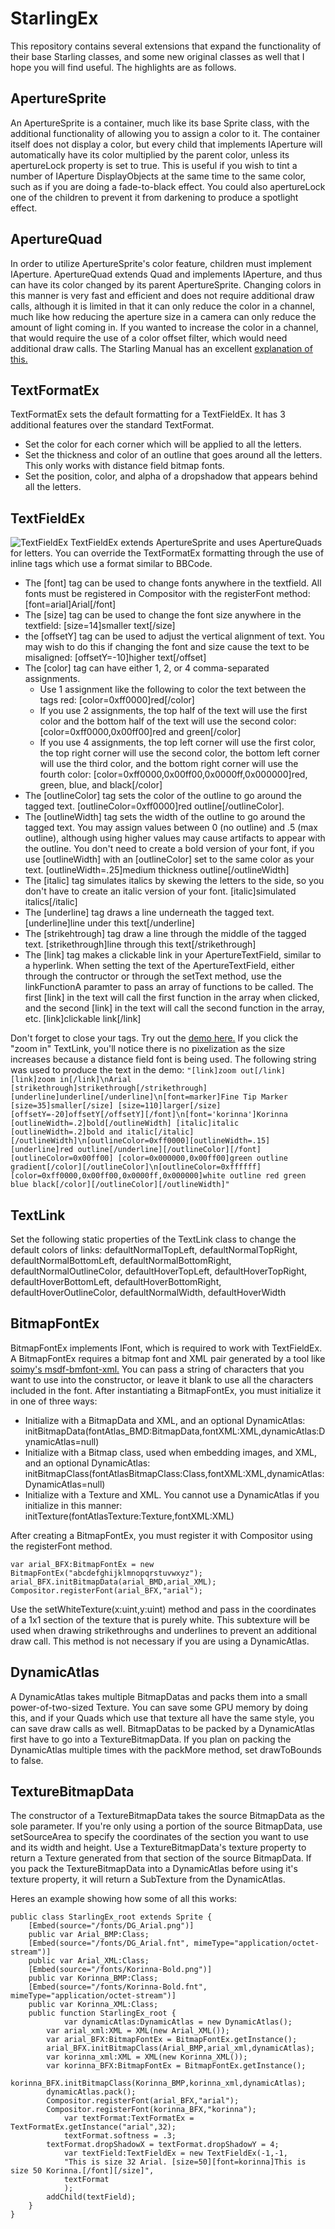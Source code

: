 # StarlingEx
This repository contains several extensions that expand the functionality of their base Starling classes, and some new original classes as well that I hope you will find useful. The highlights are as follows.

## ApertureSprite
An ApertureSprite is a container, much like its base Sprite class, with the additional functionality of allowing you to assign a color to it. The container itself does not display a color, but every child that implements IAperture will automatically have its color multiplied by the parent color, unless its apertureLock property is set to true. This is useful if you wish to tint a number of IAperture DisplayObjects at the same time to the same color, such as if you are doing a fade-to-black effect. You could also apertureLock one of the children to prevent it from darkening to produce a spotlight effect.

## ApertureQuad
In order to utilize ApertureSprite's color feature, children must implement IAperture. ApertureQuad extends Quad and implements IAperture, and thus can have its color changed by its parent ApertureSprite. Changing colors in this manner is very fast and efficient and does not require additional draw calls, although it is limited in that it can only reduce the color in a channel, much like how reducing the aperture size in a camera can only reduce the amount of light coming in. If you wanted to increase the color in a channel, that would require the use of a color offset filter, which would need additional draw calls. The Starling Manual has an excellent [explanation of this.](https://manual.starling-framework.org/en/#_the_goal)

## TextFormatEx
TextFormatEx sets the default formatting for a TextFieldEx. It has 3 additional features over the standard TextFormat.
* Set the color for each corner which will be applied to all the letters.
* Set the thickness and color of an outline that goes around all the letters. This only works with distance field bitmap fonts.
* Set the position, color, and alpha of a dropshadow that appears behind all the letters.

## TextFieldEx
![TextFieldEx](https://github.com/BladePoint/StarlingEx/blob/master/docs/TextFieldEx.png)
TextFieldEx extends ApertureSprite and uses ApertureQuads for letters. You can override the TextFormatEx formatting through the use of inline tags which use a format similar to BBCode.
* The [font] tag can be used to change fonts anywhere in the textfield. All fonts must be registered in Compositor with the registerFont method: [font=arial]Arial[/font]
* The [size] tag can be used to change the font size anywhere in the textfield: [size=14]smaller text[/size]
* the [offsetY] tag can be used to adjust the vertical alignment of text. You may wish to do this if changing the font and size cause the text to be misaligned: [offsetY=-10]higher text[/offset]
* The [color] tag can have either 1, 2, or 4 comma-separated assignments.
  * Use 1 assignment like the following to color the text between the tags red: [color=0xff0000]red[/color]
  * If you use 2 assignments, the top half of the text will use the first color and the bottom half of the text will use the second color: [color=0xff0000,0x00ff00]red and green[/color]
  * If you use 4 assignments, the top left corner will use the first color, the top right corner will use the second color, the bottom left corner will use the third color, and the bottom right corner will use the fourth color: [color=0xff0000,0x00ff00,0x0000ff,0x000000]red, green, blue, and black[/color]
* The [outlineColor] tag sets the color of the outline to go around the tagged text. [outlineColor=0xff0000]red outline[/outlineColor].
* The [outlineWidth] tag sets the width of the outline to go around the tagged text. You may assign values between 0 (no outline) and .5 (max outline), although using higher values may cause artifacts to appear with the outline. You don't need to create a bold version of your font, if you use [outlineWidth] with an [outlineColor] set to the same color as your text. [outlineWidth=.25]medium thickness outline[/outlineWidth]
* The [italic] tag simulates italics by skewing the letters to the side, so you don't have to create an italic version of your font. [italic]simulated italics[/italic]
* The [underline] tag draws a line underneath the tagged text. [underline]line under this text[/underline]
* The [strikehtrough] tag draw a line through the middle of the tagged text. [strikethrough]line through this text[/strikethrough]
* The [link] tag makes a clickable link in your ApertureTextField, similar to a hyperlink. When setting the text of the ApertureTextField, either through the contructor or through the setText method, use the linkFunctionA paramter to pass an array of functions to be called. The first [link] in the text will call the first function in the array when clicked, and the second [link] in the text will call the second function in the array, etc. [link]clickable link[/link]

Don't forget to close your tags. Try out the [demo here.](https://www.newgrounds.com/projects/games/1546135/preview) If you click the "zoom in" TextLink, you'll notice there is no pixelization as the size increases because a distance field font is being used. The following string was used to produce the text in the demo: `"[link]zoom out[/link] [link]zoom in[/link]\nArial [strikethrough]strikethrough[/strikethrough] [underline]underline[/underline]\n[font=marker]Fine Tip Marker [size=35]smaller[/size] [size=110]larger[/size] [offsetY=-20]offsetY[/offsetY][/font]\n[font='korinna']Korinna [outlineWidth=.2]bold[/outlineWidth] [italic]italic [outlineWidth=.2]bold and italic[/italic][/outlineWidth]\n[outlineColor=0xff0000][outlineWidth=.15][underline]red outline[/underline][/outlineColor][/font][outlineColor=0x00ff00] [color=0x000000,0x00ff00]green outline gradient[/color][/outlineColor]\n[outlineColor=0xffffff][color=0xff0000,0x00ff00,0x0000ff,0x000000]white outline red green blue black[/color][/outlineColor][/outlineWidth]"`

## TextLink
Set the following static properties of the TextLink class to change the default colors of links:
defaultNormalTopLeft, defaultNormalTopRight, defaultNormalBottomLeft, defaultNormalBottomRight, defaultNormalOutlineColor, defaultHoverTopLeft,
defaultHoverTopRight, defaultHoverBottomLeft, defaultHoverBottomRight, defaultHoverOutlineColor, defaultNormalWidth, defaultHoverWidth

## BitmapFontEx
BitmapFontEx implements IFont, which is required to work with TextFieldEx. A BitmapFontEx requires a bitmap font and XML pair generated by a tool like [soimy's msdf-bmfont-xml.](https://github.com/soimy/msdf-bmfont-xml) You can pass a string of characters that you want to use into the constructor, or leave it blank to use all the characters included in the font. After instantiating a BitmapFontEx, you must initialize it in one of three ways:
* Initialize with a BitmapData and XML, and an optional DynamicAtlas: initBitmapData(fontAtlas_BMD:BitmapData,fontXML:XML,dynamicAtlas:DynamicAtlas=null)
* Initialize with a Bitmap class, used when embedding images, and XML, and an optional DynamicAtlas: initBitmapClass(fontAtlasBitmapClass:Class,fontXML:XML,dynamicAtlas:DynamicAtlas=null)
* Initialize with a Texture and XML. You cannot use a DynamicAtlas if you initialize in this manner: initTexture(fontAtlasTexture:Texture,fontXML:XML)

After creating a BitmapFontEx, you must register it with Compositor using the registerFont method.
```
var arial_BFX:BitmapFontEx = new BitmapFontEx("abcdefghijklmnopqrstuvwxyz");
arial_BFX.initBitmapData(arial_BMD,arial_XML);
Compositor.registerFont(arial_BFX,"arial");
```

Use the setWhiteTexture(x:uint,y:uint) method and pass in the coordinates of a 1x1 section of the texture that is purely white. This subtexture will be used when drawing strikethroughs and underlines to prevent an additional draw call. This method is not necessary if you are using a DynamicAtlas.

## DynamicAtlas
A DynamicAtlas takes multiple BitmapDatas and packs them into a small power-of-two-sized Texture. You can save some GPU memory by doing this, and if your Quads which use that texture all have the same style, you can save draw calls as well. BitmapDatas to be packed by a DynamicAtlas first have to go into a TextureBitmapData. If you plan on packing the DynamicAtlas multiple times with the packMore method, set drawToBounds to false.

## TextureBitmapData
The constructor of a TextureBitmapData takes the source BitmapData as the sole parameter. If you're only using a portion of the source BitmapData, use setSourceArea to specify the coordinates of the section you want to use and its width and height. Use a TextureBitmapData's texture property to return a Texture generated from that section of the source BitmapData. If you pack the TextureBitmapData into a DynamicAtlas before using it's texture property, it will return a SubTexture from the DynamicAtlas.

Heres an example showing how some of all this works:
```
public class StarlingEx_root extends Sprite {
	[Embed(source="/fonts/DG_Arial.png")]
	public var Arial_BMP:Class;
	[Embed(source="/fonts/DG_Arial.fnt", mimeType="application/octet-stream")]
	public var Arial_XML:Class;
	[Embed(source="/fonts/Korinna-Bold.png")]
	public var Korinna_BMP:Class;
	[Embed(source="/fonts/Korinna-Bold.fnt", mimeType="application/octet-stream")]
	public var Korinna_XML:Class;
	public function StarlingEx_root {
    		var dynamicAtlas:DynamicAtlas = new DynamicAtlas();
		var arial_xml:XML = XML(new Arial_XML());
		var arial_BFX:BitmapFontEx = BitmapFontEx.getInstance();
		arial_BFX.initBitmapClass(Arial_BMP,arial_xml,dynamicAtlas);
		var korinna_xml:XML = XML(new Korinna_XML());
		var korinna_BFX:BitmapFontEx = BitmapFontEx.getInstance();
		korinna_BFX.initBitmapClass(Korinna_BMP,korinna_xml,dynamicAtlas);
		dynamicAtlas.pack();
		Compositor.registerFont(arial_BFX,"arial");
		Compositor.registerFont(korinna_BFX,"korinna");
    		var textFormat:TextFormatEx = TextFormatEx.getInstance("arial",32);
    		textFormat.softness = .3;
		textFormat.dropShadowX = textFormat.dropShadowY = 4;
    		var textField:TextFieldEx = new TextFieldEx(-1,-1,
			"This is size 32 Arial. [size=50][font=korinna]This is size 50 Korinna.[/font][/size]",
			textFormat
    		);
		addChild(textField);
	}
}
```
